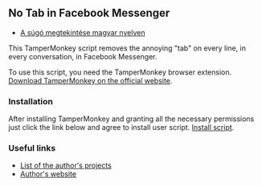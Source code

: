 ## No Tab in Facebook Messenger

* [A súgó megtekintése magyar nyelven](index-hu.md)

This TamperMonkey script removes the annoying "tab" on every line, in every conversation, in Facebook Messenger.

To use this script, you need the TamperMonkey browser extension.
[Download TamperMonkey on the official website](https://tampermonkey.net).

### Installation

After installing TamperMonkey and granting all the necessary permissions just click the link below and agree to install user script.
[Install script](no-tab-in-messenger.user.js).

### Useful links

* [List of the author's projects](https://cyrmax.github.io)
* [Author's website](https://cyrmax.ru)
